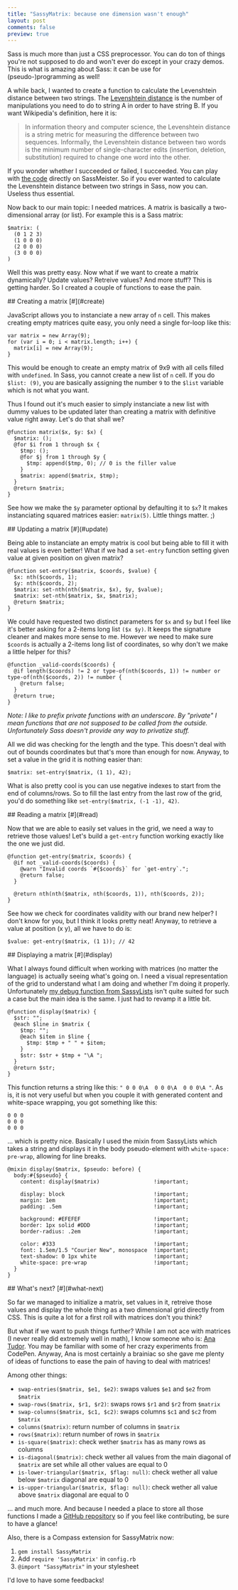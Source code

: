 ```yaml
---
title: "SassyMatrix: because one dimension wasn't enough"
layout: post
comments: false
preview: true
---
```

<section>
Sass is much more than just a CSS preprocessor. You can do ton of things you're not supposed to do and won't ever do except in your crazy demos. This is what is amazing about Sass: it can be use for (pseudo-)programming as well!

A while back, I wanted to create a function to calculate the Levenshtein distance between two strings. The [Levenshtein distance](http://en.wikipedia.org/wiki/Levenshtein_distance) is the number of manipulations you need to do to string A in order to have string B. If you want Wikipedia's definition, here it is:

> In information theory and computer science, the Levenshtein distance is a string metric for measuring the difference between two sequences. Informally, the Levenshtein distance between two words is the minimum number of single-character edits (insertion, deletion, substitution) required to change one word into the other.

If you wonder whether I succeeded or failed, I succeeded. You can play with [the code](http://sassmeister.com/gist/8334461) directly on SassMeister. So if you ever wanted to calculate the Levenshtein distance between two strings in Sass, now you can. Useless thus essential.

Now back to our main topic: I needed matrices. A matrix is basically a two-dimensional array (or list). For example this is a Sass matrix:

<pre class="language-scss"><code>$matrix: (
  (0 1 2 3)
  (1 0 0 0)
  (2 0 0 0)
  (3 0 0 0)
)</code></pre>

Well this was pretty easy. Now what if we want to create a matrix dynamically? Update values? Retreive values? And more stuff? This is getting harder. So I created a couple of functions to ease the pain. 
</section>
<section id="create">
## Creating a matrix [#](#create)

JavaScript allows you to instanciate a new array of `n` cell. This makes creating empty matrices quite easy, you only need a single for-loop like this:
<pre class="language-javascript"><code>var matrix = new Array(9);
for (var i = 0; i &lt; matrix.length; i++) {
  matrix[i] = new Array(9);
}</code></pre>

This would be enough to create an empty matrix of 9x9 with all cells filled with `undefined`. In Sass, you cannot create a new list of `n` cell. If you do `$list: (9)`, you are basically assigning the number `9` to the `$list` variable which is not what you want.

Thus I found out it's much easier to simply instanciate a new list with dummy values to be updated later than creating a matrix with definitive value right away. Let's do that shall we?

<pre class="language-scss"><code>@function matrix($x, $y: $x) {
  $matrix: ();
  @for $i from 1 through $x {
    $tmp: ();
    @for $j from 1 through $y {
      $tmp: append($tmp, 0); // 0 is the filler value
    }
    $matrix: append($matrix, $tmp);
  }
  @return $matrix;
}</code></pre>

See how we make the `$y` parameter optional by defaulting it to `$x`? It makes instanciating squared matrices easier: `matrix(5)`. Little things matter. ;)
</section>
<section id="update">
## Updating a matrix [#](#update)

Being able to instanciate an empty matrix is cool but being able to fill it with real values is even better! What if we had a `set-entry` function setting given value at given position on given matrix?

<pre class="language-scss"><code>@function set-entry($matrix, $coords, $value) {
  $x: nth($coords, 1);
  $y: nth($coords, 2);
  $matrix: set-nth(nth($matrix, $x), $y, $value);
  $matrix: set-nth($matrix, $x, $matrix);
  @return $matrix;
}</code></pre>

We could have requested two distinct parameters for `$x` and `$y` but I feel like it's better asking for a 2-items long list `($x $y)`. It keeps the signature cleaner and makes more sense to me. However we need to make sure `$coords` is actually a 2-items long list of coordinates, so why don't we make a little helper for this?

<pre class="language-scss"><code>@function _valid-coords($coords) {
  @if length($coords) != 2 or type-of(nth($coords, 1)) != number or type-of(nth($coords, 2)) != number {
    @return false;
  }
  @return true;
}</code></pre>

*Note: I like to prefix private functions with an underscore. By "private" I mean functions that are not supposed to be called from the outside. Unfortunately Sass doesn't provide any way to privatize stuff.*

All we did was checking for the length and the type. This doesn't deal with out of bounds coordinates but that's more than enough for now. Anyway, to set a value in the grid it is nothing easier than:

<pre class="language-scss"><code>$matrix: set-entry($matrix, (1 1), 42);</code></pre>

What is also pretty cool is you can use negative indexes to start from the end of columns/rows. So to fill the last entry from the last row of the grid, you'd do something like `set-entry($matrix, (-1 -1), 42)`.
</section>
<section id="read">
## Reading a matrix [#](#read)

Now that we are able to easily set values in the grid, we need a way to retrieve those values! Let's build a `get-entry` function working exactly like the one we just did.

<pre class="language-scss"><code>@function get-entry($matrix, $coords) {
  @if not _valid-coords($coords) {
    @warn "Invalid coords `#{$coords}` for `get-entry`.";
    @return false;
  }

  @return nth(nth($matrix, nth($coords, 1)), nth($coords, 2));
}</code></pre>

See how we check for coordinates validity with our brand new helper? I don't know for you, but I think it looks pretty neat! Anyway, to retrieve a value at position (x y), all we have to do is:

<pre class="language-scss"><code>$value: get-entry($matrix, (1 1)); // 42</code></pre>
</section>
<section id="display">
## Displaying a matrix [#](#display)

What I always found difficult when working with matrices (no matter the language) is actually seeing what's going on. I need a visual representation of the grid to understand what I am doing and whether I'm doing it properly. Unfortunately [my debug function from SassyLists](https://github.com/Team-Sass/SassyLists/blob/master/stylesheets/SassyLists/_debug.scss) isn't quite suited for such a case but the main idea is the same. I just had to revamp it a little bit.

<pre class="language-scss"><code>@function display($matrix) {
  $str: "";
  @each $line in $matrix {
    $tmp: "";
    @each $item in $line {
      $tmp: $tmp + " " + $item;
    }
    $str: $str + $tmp + "\A ";
  }
  @return $str;
}</code></pre>

This function returns a string like this: `" 0 0 0\A  0 0 0\A  0 0 0\A "`. As is, it is not very useful but when you couple it with generated content and white-space wrapping, you got something like this:

<pre><code>0 0 0
0 0 0
0 0 0</code></pre>

... which is pretty nice. Basically I used the mixin from SassyLists which takes a string and displays it in the body pseudo-element with `white-space: pre-wrap`, allowing for line breaks.

<pre class="language-scss"><code>@mixin display($matrix, $pseudo: before) {
  body:#{$pseudo} {
    content: display($matrix)                 !important;

    display: block                            !important;
    margin: 1em                               !important;
    padding: .5em                             !important;

    background: #EFEFEF                       !important;
    border: 1px solid #DDD                    !important;
    border-radius: .2em                       !important;

    color: #333                               !important;
    font: 1.5em/1.5 "Courier New", monospace  !important;
    text-shadow: 0 1px white                  !important;
    white-space: pre-wrap                     !important;
  }
}</code></pre>
</section>
<section id="what-next">
## What's next? [#](#what-next)

So far we managed to initialize a matrix, set values in it, retreive those values and display the whole thing as a two dimensional grid directly from CSS. This is quite a lot for a first roll with matrices don't you think?

But what if we want to push things further? While I am not ace with matrices (I never really did extremely well in math), I know someone who is: [Ana Tudor](https://twitter.com/thebabydino). You may be familiar with some of her crazy experiments from CodePen. Anyway, Ana is most certainly a brainiac so she gave me plenty of ideas of functions to ease the pain of having to deal with matrices!

Among other things:

* `swap-entries($matrix, $e1, $e2)`: swaps values `$e1` and `$e2` from `$matrix`
* `swap-rows($matrix, $r1, $r2)`: swaps rows `$r1` and `$r2` from `$matrix`
* `swap-columns($matrix, $c1, $c2)`: swaps columns `$c1` and `$c2` from `$matrix`
* `columns($matrix)`: return number of columns in `$matrix`
* `rows($matrix)`: return number of rows in `$matrix`
* `is-square($matrix)`: check wether `$matrix` has as many rows as columns
* `is-diagonal($matrix)`: check wether all values from the main diagonal of `$matrix` are set while all other values are equal to 0
* `is-lower-triangular($matrix, $flag: null)`: check wether all value below `$matrix` diagonal are equal to 0
* `is-upper-triangular($matrix, $flag: null)`: check wether all value above `$matrix` diagonal are equal to 0

... and much more. And because I needed a place to store all those functions I made a [GitHub repository](https://github.com/HugoGiraudel/SassyMatrix) so if you feel like contributing, be sure to have a glance!

Also, there is a Compass extension for SassyMatrix now:

1. `gem install SassyMatrix`
2. Add `require 'SassyMatrix'` in `config.rb`
3. `@import "SassyMatrix"` in your stylesheet

I'd love to have some feedbacks!
</section>
